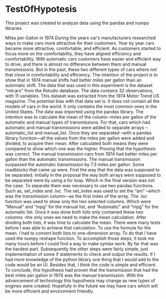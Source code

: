 # TestOfHypotesis
This project was created to analyze data using the pandas and numpy libraries

Miles per Gallon in 1974
During the years car’s manufacturers researched ways to make cars more attractive for their customers. Year by year cars became more attractive, comfortable, and efficient. As customers started to focus more on the comfortability, they have aligned efficiency and comfortability. With automatic cars customers have easier and efficient way to drive, and there is almost no difference between them and manual transmissions. But in the past, these two different types of cars where not that close in comfortability and efficiency. The intention of the project is to show that in 1974 manual shifts had better miles per gallon than an automatic shift.
The data that was used in this experiment is the dataset “mtcars” from the Rstudio database. The data contains 32 observations, with 11 variables. This dataset was extracted from the 1974 Motor Trend US magazine. The potential bias with that data set is. It does not contain all the models of cars in the world. It only contains the most common ones in the United States. 
The data was imported using the pandas library. The intention was to calculate the mean of the column –miles per gallon of the automatic and manual types of transmissions. For that, cars which had automatic and manual transmissions were added to separate arrays –automatic_list and manual_list. Once they are separated –with a pandas library function—all the values from the miles per gallon were added and divided, to acquire their mean. After calculated both means they were compared to show which one was the higher. Proving that the hypothesis was correct. The manual transmission cars from 1974 had better miles per gallon than the automatic transmissions. The manual transmission surpassed the automatic transmission by 7.3 miles per gallon. 
Some roadblocks that came up were. First the way that the data was supposed to be separated. Initially in the proposal the way both arrays were supposed to be separated were by using a for loop. Which in the final version was not the case. To separate them was necessary to use two pandas functions. Such as, set_index and .loc. The set_index was used to set the “am” –which was the transmission column—as the first index of the array. The .loc function was used to show only the two selected columns. Which were “Manual” and “mpg” for the manual list, and “Automatic” and “mpg” for the automatic list. Once it was done both lists only contained these two columns –the only ones we need to make the mean calculation. After dividing both lists, it was time to calculate the mean. There were many tests before I was able to achieve that calculation. To use the formula for the mean. I had to convert both lists to one-dimension array. To do that I have used the numpy reshape function. To accomplish those steps, it took me many hours before I could find a way to make syntax work. By far that was the hardest part. Subsequently the other steps were fairly simple, just implementation of some if statements to check and output the results. If I had more knowledge of the python library one thing that I would add to the code would be an UI. Besides that, I think the code is simple and efficient. 
To conclude, this hypothesis had proven that the transmission that had the best miles per gallon in 1974 was the manual transmission. With the advancement of technology this hypothesis may change as new types of engines were created. Hopefully in the future we may have cars which will be more efficient and environment friendly.

